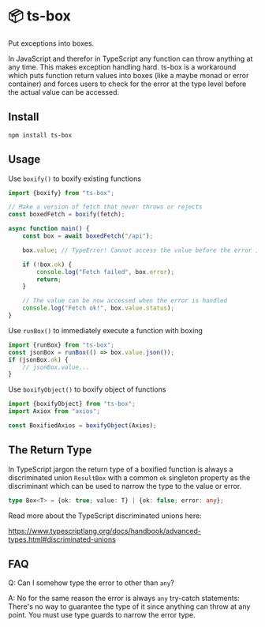 # 📦 ts-box

Put exceptions into boxes.

In JavaScript and therefor in TypeScript any function can throw anything at
any time. This makes exception handling hard. ts-box is a workaround which
puts function return values into boxes (like a maybe monad or error
container) and forces users to check for the error at the type level before
the actual value can be accessed.

## Install

    npm install ts-box

## Usage

Use `boxify()` to boxify existing functions

```ts
import {boxify} from "ts-box";

// Make a version of fetch that never throws or rejects
const boxedFetch = boxify(fetch);

async function main() {
    const box = await boxedFetch("/api");

    box.value; // TypeError! Cannot access the value before the error is handled

    if (!box.ok) {
        console.log("Fetch failed", box.error);
        return;
    }

    // The value can be now accessed when the error is handled
    console.log("Fetch ok!", box.value.status);
}
```

Use `runBox()` to immediately execute a function with boxing

```ts
import {runBox} from "ts-box";
const jsonBox = runBox(() => box.value.json());
if (jsonBox.ok) {
    // jsonBox.value...
}
```

Use `boxifyObject()` to boxify object of functions

```ts
import {boxifyObject} from "ts-box";
import Axiox from "axios";

const BoxifiedAxios = boxifyObject(Axios);
```

## The Return Type

In TypeScript jargon the return type of a boxified function is always a
discriminated union `ResultBox` with a common `ok` singleton property as the
discriminant which can be used to narrow the type to the value or error.

```ts
type Box<T> = {ok: true; value: T} | {ok: false; error: any};
```

Read more about the TypeScript discriminated unions here:

<https://www.typescriptlang.org/docs/handbook/advanced-types.html#discriminated-unions>

## FAQ

Q: Can I somehow type the error to other than `any`?

A: No for the same reason the error is always `any` try-catch statements:
There's no way to guarantee the type of it since anything can throw at any
point. You must use type guards to narrow the error type.
